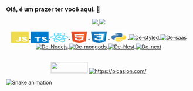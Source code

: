 ### Olá, é um prazer ter você aqui. 👋

<div align="center">
  <a href="https://github.com/andressamiyaguti">
  <img height="180em" src="https://github-readme-stats.vercel.app/api?username=andressamiyaguti&show_icons=true&bg_color=cbb4d4,38074b,38074b,38074b,5c042d,470323&title_color=f7e7f8&icon_color=fa0ab2&text_color=f3c8e6&include_all_commits=true&count_private=true"/>
  <img height="180em" src="https://github-readme-stats.vercel.app/api/top-langs/?username=andressamiyaguti&layout=compact&langs_count=7&bg_color=470323,5c042d,38074b&title_color=f7e7f8&text_color=f3c8e6"/>
</div>
 
<div align="center" style="display: inline_block"><br>
  <img align="center" alt="De-Js" height="30" width="50" src="https://raw.githubusercontent.com/devicons/devicon/master/icons/javascript/javascript-plain.svg">
  <img align="center" alt="De-Ts" height="30" width="50" src="https://raw.githubusercontent.com/devicons/devicon/master/icons/typescript/typescript-plain.svg">
  <img align="center" alt="De-React" height="30" width="50" src="https://raw.githubusercontent.com/devicons/devicon/master/icons/react/react-original.svg">
  <img align="center" alt="De-HTML" height="30" width="50" src="https://raw.githubusercontent.com/devicons/devicon/master/icons/html5/html5-original.svg">
  <img align="center" alt="De-CSS" height="30" width="50" src="https://raw.githubusercontent.com/devicons/devicon/master/icons/css3/css3-original.svg">
  <img align="center" alt="De-Python" height="30" width="50" src="https://raw.githubusercontent.com/devicons/devicon/master/icons/python/python-original.svg">
  <img align="center" alt="De-styled" height="30" width="100" src="https://img.shields.io/badge/styled--components-DB7093?style=for-the-badgerounded-4&logo=styled-components&logoColor=white">
  <img align="center" alt="De-saas" height="30" width="60" src="https://img.shields.io/badge/Sass-CC6699?style=for-the-badgerounded&logo=sass&logoColor=white">
  <img align="center" alt="De-Nodejs" height="30" width="60" src="https://img.shields.io/badge/Node.js-43853D?style=for-the-badgerounded&logo=node.js&logoColor=white">  
  <img align="center" alt="De-mongods" height="30" width="60" src="https://img.shields.io/badge/MongoDB-4EA94B?style=for-the-badgerounded&logo=mongodb&logoColor=white">
  <img align="center" alt="De-Nest" height="30" width="60" src="https://img.shields.io/badge/nestjs-%23E0234E.svg?style=for-the-badgerounded&logo=nestjs&logoColor=white">
  <img align="center" alt="De-next" height="30" width="60" border-radius="50" src="https://img.shields.io/badge/Next-black?style=for-the-badgerounded-&logo=next.js&logoColor=white">
</div>
 
  <div> <br><br>   
  </div>
  
 
<div align="center">  
  <a href="https://www.linkedin.com/in/karine-miyaguti-042a07212/" target="_blank"><img height="30" width="100" src="https://img.shields.io/badge/-LinkedIn-%230077B5?style=for-the-badgerounded&logo=linkedin&logoColor=white" target="_blank"></a> 
     <a href="https://picasion.com/"><img src="https://i.picasion.com/pic92/870c1e9c4b6a57d86c4dd9a16a8a75b1.gif" width="100" height="150" border="0" alt="https://picasion.com/" /></a>
  </div>
  
   ![Snake animation](https://github.com/AndressaMiyaguti/AndressaMiyaguti/output/github-contribution-grid-snake.svg)
 
  
